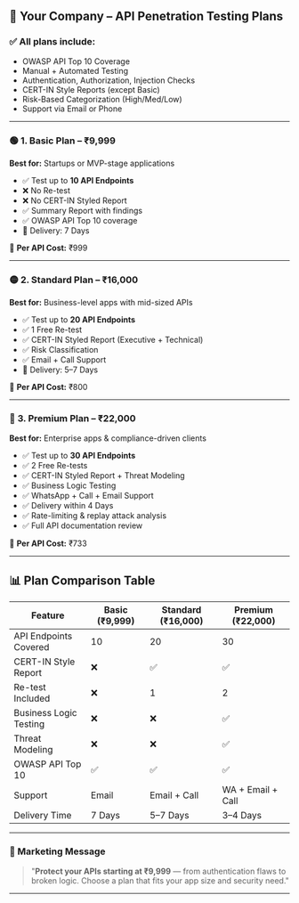 ## 💼 **Your Company – API Penetration Testing Plans**

### ✅ All plans include:

* OWASP API Top 10 Coverage
* Manual + Automated Testing
* Authentication, Authorization, Injection Checks
* CERT-IN Style Reports (except Basic)
* Risk-Based Categorization (High/Med/Low)
* Support via Email or Phone

---

### 🟢 **1. Basic Plan – ₹9,999**

**Best for:** Startups or MVP-stage applications

* ✅ Test up to **10 API Endpoints**
* ❌ No Re-test
* ❌ No CERT-IN Styled Report
* ✅ Summary Report with findings
* ✅ OWASP API Top 10 coverage
* 📅 Delivery: 7 Days

🧾 **Per API Cost:** ₹999

---

### 🟡 **2. Standard Plan – ₹16,000**

**Best for:** Business-level apps with mid-sized APIs

* ✅ Test up to **20 API Endpoints**
* ✅ 1 Free Re-test
* ✅ CERT-IN Styled Report (Executive + Technical)
* ✅ Risk Classification
* ✅ Email + Call Support
* 📅 Delivery: 5–7 Days

🧾 **Per API Cost:** ₹800

---

### 🔴 **3. Premium Plan – ₹22,000**

**Best for:** Enterprise apps & compliance-driven clients

* ✅ Test up to **30 API Endpoints**
* ✅ 2 Free Re-tests
* ✅ CERT-IN Styled Report + Threat Modeling
* ✅ Business Logic Testing
* ✅ WhatsApp + Call + Email Support
* ✅ Delivery within 4 Days
* ✅ Rate-limiting & replay attack analysis
* ✅ Full API documentation review

🧾 **Per API Cost:** ₹733

---

## 📊 Plan Comparison Table

| Feature                | Basic (₹9,999) | Standard (₹16,000) | Premium (₹22,000) |
| ---------------------- | -------------- | ------------------ | ----------------- |
| API Endpoints Covered  | 10             | 20                 | 30                |
| CERT-IN Style Report   | ❌              | ✅                  | ✅                 |
| Re-test Included       | ❌              | 1                  | 2                 |
| Business Logic Testing | ❌              | ❌                  | ✅                 |
| Threat Modeling        | ❌              | ❌                  | ✅                 |
| OWASP API Top 10       | ✅              | ✅                  | ✅                 |
| Support                | Email          | Email + Call       | WA + Email + Call |
| Delivery Time          | 7 Days         | 5–7 Days           | 3–4 Days          |

---

### 📣 Marketing Message

> "**Protect your APIs starting at ₹9,999** — from authentication flaws to broken logic. Choose a plan that fits your app size and security need."

---

